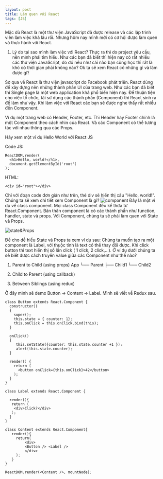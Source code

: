 ```yaml
---
layout: post
title: Làm quen với React
tags: [JS]
---
```


Mặc dù React là một thư viện JavaScript đã được release và các lập trình viên làm việc khá lâu rồi. Nhưng hôm nay mình mới có cơ hội được
làm quen và thực hành với React. 

1. Lý do tại sao mình làm việc với React?
Thực ra thì do project yêu cầu, nên mình phải tìm hiểu. Như các bạn đã biết thì hiện nay có rất nhiều các thư viện JavaScript, do đó nếu
như cái nào bạn cũng học thì rất là khó có thời gian phải không nào? Ok ta sẽ xem React có những gì và làm được gì?

Sơ qua về React là thư viện javascript do Facebook phát triển. React dùng để xây dựng nên những thành phần UI của trang web. Như các bạn
đã biết thì Single page là một web application khá phổ biến hiện nay. Để thuận tiện cho việc tổ chức, tái sử dụng các thành phần (Component) thì React sinh ra để làm như vậy. Khi làm việc với React các bạn sẽ được nghe thấy rất nhiều đền Component. 

Ví dụ một trang web có Header, Footer, etc. Thì Header hay Footer chính là một Component theo cách nhìn của React. Và các Component có thể tương tác với nhau thông qua các Props. 

Hãy xem một ví dụ Hello World với React JS 

Code JS: 
~~~~
ReactDOM.render(
  <h1>Hello, world!</h1>,
  document.getElementById('root')
);
~~~~
HTML: 
~~~~
<div id="root"></div>
~~~~

Chỉ với đoạn code đơn giản như trên, thẻ div sẽ hiển thị câu "Hello, world!". Chúng ta sẽ xem chi tiết xem Component là gì?
![component](https://cdn-images-1.medium.com/max/800/1*N2KU7pOcwZwKeOi3B-YBLQ.png "component")
Đây là một ví dụ về class component. Mọi class Component đều kế thừa từ React.Component. Bản thân component là có các thành phần như 
function, handler, state và props. Với Component, chúng ta sẽ phải làm quen với State và Props.

![state&Props](https://i.stack.imgur.com/wqvF2.png "State & Props")

Để cho dễ hiểu State và Props ta xem ví dụ sau: Chúng ta muốn tạo ra một component là Label, với thuộc tính là text có thể thay đổi
được. Khi click button thì text hiển thị số lần click ( 1 click, 2 click,...). Ở ví dụ dưới chúng ta sẽ biết được cách truyền value giữa các Component như thế nào?

1. Parent to Child (using props)
   App
      └── Parent
          ├── Child1
          └── Child2
2. Child to Parent (using callback)
   
3. Between Siblings (using redux)

Ở đây mình sẽ demo Button -> Content -> Label. Mình sẽ viết về Redux sau. 


~~~~
class Button extends React.Component {
  constructor()
  { 
    super();
    this.state = { counter: 1};
    this.onClick = this.onClick.bind(this);
  }
  
  onClick()
  {  
     this.setState({counter: this.state.counter +1 });
     alert(this.state.counter);
  }
  
  render() {
    return (
      <button onClick={this.onClick}>42</button>
    );
  }
}

class Label extends React.Component {
  
  render(){
   return (
    <div>Click?</div>
   );
  }
}
       
class Content extends React.Component{
   render(){
     return(
         <div>
         <Button /> <Label />
         </div>
     );
   }          
}       

ReactDOM.render(<Content />, mountNode);
~~~~






